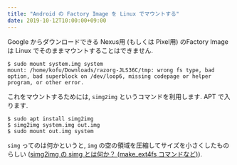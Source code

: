 ```yaml
---
title: "Android の Factory Image を Linux でマウントする"
date: 2019-10-12T10:00:00+09:00
---
```


Google からダウンロードできる Nexus用 (もしくは Pixel用) のFactory Image は
Linux でそのままマウントすることはできません.

```shell
$ sudo mount system.img system
mount: /home/kofu/Downloads/razorg-JLS36C/tmp: wrong fs type, bad option, bad superblock on /dev/loop6, missing codepage or helper program, or other error.
```

これをマウントするためには, `simg2img` というコマンドを利用します.
APT で入ります.

```shell
$ sudo apt install simg2img
$ simg2img system.img out.img
$ sudo mount out.img system
```

`simg` ってのは何かというと, `img` の空の領域を圧縮してサイズを小さくしたものらしい
([simg2img の simg とは何か？ (make_ext4fs コマンドなど)](https://www.talkwithdevices.com/archives/197)).

